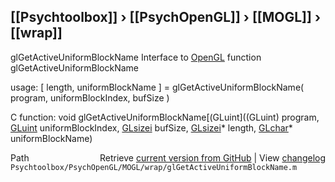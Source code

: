 ## [[Psychtoolbox]] &#8250; [[PsychOpenGL]] &#8250; [[MOGL]] &#8250; [[wrap]]

glGetActiveUniformBlockName  Interface to [OpenGL](OpenGL) function glGetActiveUniformBlockName  
  
usage:  [ length, uniformBlockName ] = glGetActiveUniformBlockName( program, uniformBlockIndex, bufSize )  
  
C function:  void glGetActiveUniformBlockName[(GLuint]((GLuint) program, [GLuint](GLuint) uniformBlockIndex, [GLsizei](GLsizei) bufSize, [GLsizei](GLsizei)\* length, [GLchar](GLchar)\* uniformBlockName)  




<div class="code_header" style="text-align:right;">
  <span style="float:left;">Path&nbsp;&nbsp;</span> <span class="counter">Retrieve <a href=
  "https://raw.github.com/Psychtoolbox-3/Psychtoolbox-3/beta/Psychtoolbox/PsychOpenGL/MOGL/wrap/glGetActiveUniformBlockName.m">current version from GitHub</a> | View <a href=
  "https://github.com/Psychtoolbox-3/Psychtoolbox-3/commits/beta/Psychtoolbox/PsychOpenGL/MOGL/wrap/glGetActiveUniformBlockName.m">changelog</a></span>
</div>
<div class="code">
  <code>Psychtoolbox/PsychOpenGL/MOGL/wrap/glGetActiveUniformBlockName.m</code>
</div>

